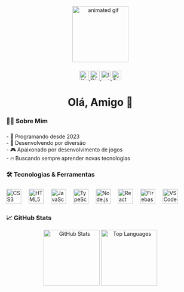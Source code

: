 <div align="center">
  <img height="150" src="https://media.giphy.com/media/v1.Y2lkPTc5MGI3NjExZGVrY2Z5bmR6eHU5ZmkyaGNxdXF0bm5kdGhxZ3cwZHU4dWtybm9rNCZlcD12MV9pbnRlcm5hbF9naWZfYnlfaWQmY3Q9Zw/11KzOet1ElBDz2/giphy.gif" alt="animated gif" />
</div>

###

<div align="center">
  <a href="https://www.youtube.com/channel/UCxOsRqpRmZ3Z9sbfXEJPX3w" target="_blank">
    <img src="https://img.shields.io/static/v1?message=Youtube&logo=youtube&label=&color=FF0000&logoColor=white&labelColor=&style=for-the-badge" height="25" alt="YouTube logo" />
  </a>
  <a href="https://discord.gg/ZaZqzDcUj2" target="_blank">
    <img src="https://img.shields.io/static/v1?message=Discord&logo=discord&label=&color=7289DA&logoColor=white&labelColor=&style=for-the-badge" height="25" alt="Discord logo" />
  </a>
  <a href="https://www.instagram.com/glopmts/" target="_blank">
    <img src="https://img.shields.io/static/v1?message=Instagram&logo=instagram&label=&color=E4405F&logoColor=white&labelColor=&style=for-the-badge" height="25" alt="Instagram logo" />
  </a>
  <a href="https://www.twitch.tv/glopmts" target="_blank">
    <img src="https://img.shields.io/static/v1?message=Twitch&logo=twitch&label=&color=9146FF&logoColor=white&labelColor=&style=for-the-badge" height="25" alt="Twitch logo" />
  </a>
</div>

###

<h1 align="center">Olá, Amigo 👋</h1>

###

<h3 align="left">👩‍💻 Sobre Mim</h3>

###

<p align="left">
  - 🚀 Programando desde 2023<br>
  - 👾 Desenvolvendo por diversão<br>
  - 🎮 Apaixonado por desenvolvimento de jogos<br>
  - 🔥 Buscando sempre aprender novas tecnologias
</p>

###

<h3 align="left">🛠️ Tecnologias & Ferramentas</h3>

###

<div align="left">
  <img src="https://cdn.jsdelivr.net/gh/devicons/devicon/icons/css3/css3-original.svg" height="40" alt="CSS3 logo" />
  <img width="12" />
  <img src="https://cdn.jsdelivr.net/gh/devicons/devicon/icons/html5/html5-original.svg" height="40" alt="HTML5 logo" />
  <img width="12" />
  <img src="https://cdn.jsdelivr.net/gh/devicons/devicon/icons/javascript/javascript-original.svg" height="40" alt="JavaScript logo" />
  <img width="12" />
  <img src="https://cdn.jsdelivr.net/gh/devicons/devicon/icons/typescript/typescript-original.svg" height="40" alt="TypeScript logo" />
  <img width="12" />
  <img src="https://cdn.jsdelivr.net/gh/devicons/devicon/icons/nodejs/nodejs-original.svg" height="40" alt="Node.js logo" />
  <img width="12" />
  <img src="https://cdn.jsdelivr.net/gh/devicons/devicon/icons/react/react-original.svg" height="40" alt="React logo" />
  <img width="12" />
  <img src="https://cdn.jsdelivr.net/gh/devicons/devicon/icons/firebase/firebase-plain.svg" height="40" alt="Firebase logo" />
  <img width="12" />
  <img src="https://cdn.jsdelivr.net/gh/devicons/devicon/icons/vscode/vscode-original.svg" height="40" alt="VSCode logo" />
</div>

###

<h3 align="left">📈 GitHub Stats</h3>


<div align="center">
  <img src="https://github-readme-stats.vercel.app/api?username=gopmts&show_icons=true&theme=radical" alt="GitHub Stats" height="150" />
  <img src="https://github-readme-stats.vercel.app/api/top-langs/?username=gopmts&layout=compact&theme=radical" alt="Top Languages" height="150" />
</div>
